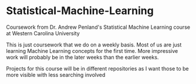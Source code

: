 # Statistical-Machine-Learning
Coursework from Dr. Andrew Penland's Statistical Machine Learning course at Western Carolina University

This is just coursework that we do on a weekly basis. Most of us are just learning Machine Learning concepts for the first time.
More impressive work will probably be in the later weeks than the earlier weeks. 

Projects for this course will be in different repositories as I want those to be more visible with less searching involved
